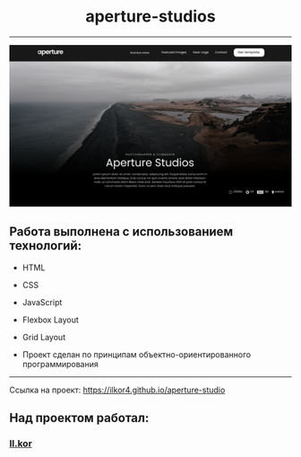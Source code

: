 <h1 align="center">aperture-studios</h1>

---

<img src="./images/aperture-studios.png">


<h2>Работа выполнена с использованием технологий:</h2>
<ul>
  <li><p>HTML</p></li>
  <li><p>CSS</p></li>
  <li><p>JavaScript</p></li>
  <li><p>Flexbox Layout</p></li>
  <li><p>Grid Layout</p></li>
  <li><p>Проект сделан по принципам объектно-ориентированного программирования</p></li>
</ul>


________________________________

Ссылка на проект: https://ilkor4.github.io/aperture-studio

<h2>Над проектом работал:</h2>
<h3><a href="https://github.com/ilkor4" target="_blank">Il.kor</a></h3>
